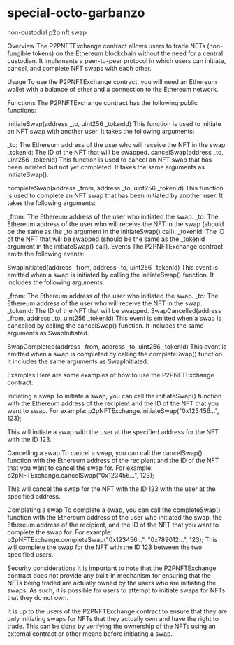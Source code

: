 # special-octo-garbanzo
non-custodial p2p nft swap

Overview
The P2PNFTExchange contract allows users to trade NFTs (non-fungible tokens) on the Ethereum blockchain without the need for a central custodian. It implements a peer-to-peer protocol in which users can initiate, cancel, and complete NFT swaps with each other.

Usage
To use the P2PNFTExchange contract, you will need an Ethereum wallet with a balance of ether and a connection to the Ethereum network.

Functions
The P2PNFTExchange contract has the following public functions:

initiateSwap(address _to, uint256 _tokenId)
This function is used to initiate an NFT swap with another user. It takes the following arguments:

_to: The Ethereum address of the user who will receive the NFT in the swap.
_tokenId: The ID of the NFT that will be swapped.
cancelSwap(address _to, uint256 _tokenId)
This function is used to cancel an NFT swap that has been initiated but not yet completed. It takes the same arguments as initiateSwap().

completeSwap(address _from, address _to, uint256 _tokenId)
This function is used to complete an NFT swap that has been initiated by another user. It takes the following arguments:

_from: The Ethereum address of the user who initiated the swap.
_to: The Ethereum address of the user who will receive the NFT in the swap (should be the same as the _to argument in the initiateSwap() call).
_tokenId: The ID of the NFT that will be swapped (should be the same as the _tokenId argument in the initiateSwap() call).
Events
The P2PNFTExchange contract emits the following events:

SwapInitiated(address _from, address _to, uint256 _tokenId)
This event is emitted when a swap is initiated by calling the initiateSwap() function. It includes the following arguments:

_from: The Ethereum address of the user who initiated the swap.
_to: The Ethereum address of the user who will receive the NFT in the swap.
_tokenId: The ID of the NFT that will be swapped.
SwapCancelled(address _from, address _to, uint256 _tokenId)
This event is emitted when a swap is cancelled by calling the cancelSwap() function. It includes the same arguments as SwapInitiated.

SwapCompleted(address _from, address _to, uint256 _tokenId)
This event is emitted when a swap is completed by calling the completeSwap() function. It includes the same arguments as SwapInitiated.

Examples
Here are some examples of how to use the P2PNFTExchange contract:

Initiating a swap
To initiate a swap, you can call the initiateSwap() function with the Ethereum address of the recipient and the ID of the NFT that you want to swap. For example:
p2pNFTExchange.initiateSwap("0x123456...", 123);

This will initiate a swap with the user at the specified address for the NFT with the ID 123.

Cancelling a swap
To cancel a swap, you can call the cancelSwap() function with the Ethereum address of the recipient and the ID of the NFT that you want to cancel the swap for. For example:
p2pNFTExchange.cancelSwap("0x123456...", 123);

This will cancel the swap for the NFT with the ID 123 with the user at the specified address.

Completing a swap
To complete a swap, you can call the completeSwap() function with the Ethereum address of the user who initiated the swap, the Ethereum address of the recipient, and the ID of the NFT that you want to complete the swap for. For example: 
p2pNFTExchange.completeSwap("0x123456...", "0x789012...", 123);
This will complete the swap for the NFT with the ID 123 between the two specified users.

Security considerations
It is important to note that the P2PNFTExchange contract does not provide any built-in mechanism for ensuring that the NFTs being traded are actually owned by the users who are initiating the swaps. As such, it is possible for users to attempt to initiate swaps for NFTs that they do not own.

It is up to the users of the P2PNFTExchange contract to ensure that they are only initiating swaps for NFTs that they actually own and have the right to trade. This can be done by verifying the ownership of the NFTs using an external contract or other means before initiating a swap.
